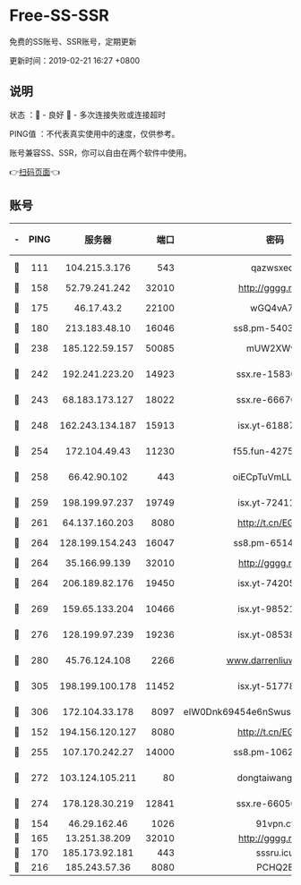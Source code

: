 # Free-SS-SSR

免费的SS账号、SSR账号，定期更新

更新时间：2019-02-21 16:27 +0800

## 说明

状态     ：🙂 - 良好 🙁 - 多次连接失败或连接超时

PING值   ：不代表真实使用中的速度，仅供参考。

账号兼容SS、SSR，你可以自由在两个软件中使用。

👉[扫码页面](https://liesauer.github.io/free-ss-ssr.github.io/)👈

## 账号

|-|PING|服务器|端口|密码|加密方式|区域|
|:----:|:----:|:-----:|-----:|:----:|:----:|:----:|
|🙂|111|104.215.3.176|543|qazwsxedc|aes-256-gcm|JP|
|🙂|158|52.79.241.242|32010|http://gggg.rocks|chacha20|KR|
|🙂|175|46.17.43.2|22100|wGQ4vA7D|aes-256-gcm|RU|
|🙂|180|213.183.48.10|16046|ss8.pm-54030489|rc4-md5|RU|
|🙂|238|185.122.59.157|50085|mUW2XWw8|aes-256-cfb|GB|
|🙂|242|192.241.223.20|14923|ssx.re-15830035|aes-256-cfb|US|
|🙂|243|68.183.173.127|18022|ssx.re-66670067|aes-256-cfb|US|
|🙂|248|162.243.134.187|15913|isx.yt-61887596|aes-256-cfb|US|
|🙂|254|172.104.49.43|11230|f55.fun-42754708|aes-256-cfb|SG|
|🙂|258|66.42.90.102|443|oiECpTuVmLLxk4Ts|aes-256-cfb|US|
|🙂|259|198.199.97.237|19749|isx.yt-72411034|aes-256-cfb|US|
|🙂|261|64.137.160.203|8080|http://t.cn/EGJIyrl|rc4-md5|CA|
|🙂|264|128.199.154.243|16047|ss8.pm-65144282|aes-256-cfb|SG|
|🙂|264|35.166.99.139|32010|http://gggg.rocks|chacha20|US|
|🙂|264|206.189.82.176|19450|isx.yt-74205456|aes-256-cfb|SG|
|🙂|269|159.65.133.204|10466|isx.yt-98521403|aes-256-cfb|SG|
|🙂|276|128.199.97.239|19236|isx.yt-08538888|aes-256-cfb|SG|
|🙂|280|45.76.124.108|2266|www.darrenliuwei.com|aes-256-cfb|AU|
|🙂|305|198.199.100.178|11452|isx.yt-51778386|aes-256-cfb|US|
|🙂|306|172.104.33.178|8097|eIW0Dnk69454e6nSwuspv9DmS201tQ0D|aes-256-cfb|SG|
|🙂|152|194.156.120.127|8080|http://t.cn/EGJIyrl|rc4-md5|RU|
|🙂|255|107.170.242.27|14000|ss8.pm-10628623|aes-256-cfb|US|
|🙂|272|103.124.105.211|80|dongtaiwang.com|aes-256-cfb|US|
|🙂|274|178.128.30.219|12841|ssx.re-66050306|aes-256-cfb|SG|
|🙁|154|46.29.162.46|1026|91vpn.cf|rc4-md5|RU|
|🙁|165|13.251.38.209|32010|http://gggg.rocks|chacha20|SG|
|🙁|170|185.173.92.181|443|sssru.icu|rc4-md5|RU|
|🙁|216|185.243.57.36|8080|PCHQ2E|rc4-md5|US|
